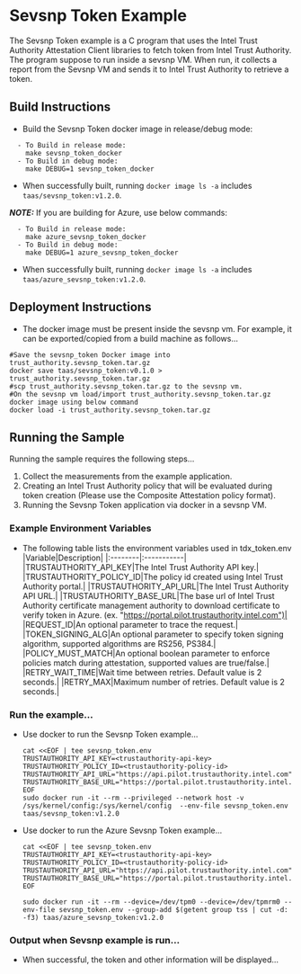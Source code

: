 # Sevsnp Token Example
The Sevsnp Token example is a C program that uses the Intel Trust Authority Attestation Client libraries
to fetch token from Intel Trust Authority. The program suppose to run inside a sevsnp VM.  When run, 
it collects a report from the Sevsnp VM and sends it to Intel Trust Authority to retrieve a token. 

## Build Instructions
- Build the Sevsnp Token docker image in release/debug mode:
```shell
  - To Build in release mode:  
	make sevsnp_token_docker
  - To Build in debug mode:  
	make DEBUG=1 sevsnp_token_docker
```
- When successfully built, running `docker image ls -a` includes `taas/sevsnp_token:v1.2.0`.

**_NOTE:_** If you are building for Azure, use below commands:
```shell
  - To Build in release mode:
	make azure_sevsnp_token_docker
  - To Build in debug mode:
	make DEBUG=1 azure_sevsnp_token_docker
```
- When successfully built, running `docker image ls -a` includes `taas/azure_sevsnp_token:v1.2.0`.

## Deployment Instructions
- The docker image must be present inside the sevsnp vm.  For example, it can be exported/copied 
from a build machine as follows...
```shell
#Save the sevsnp_token Docker image into trust_authority.sevsnp_token.tar.gz
docker save taas/sevsnp_token:v0.1.0 > trust_authority.sevsnp_token.tar.gz
#scp trust_authority.sevsnp_token.tar.gz to the sevsnp vm.
#On the sevsnp vm load/import trust_authority.sevsnp_token.tar.gz docker image using below command
docker load -i trust_authority.sevsnp_token.tar.gz
``` 

## Running the Sample
Running the sample requires the following steps...
1. Collect the measurements from the example application.
2. Creating an Intel Trust Authority policy that will be evaluated during token creation (Please use the Composite Attestation policy format).
3. Running the Sevsnp Token application via docker in a sevsnp VM.

### Example Environment Variables
- The following table lists the environment variables used in tdx_token.env
    |Variable|Description|
    |:--------|:-----------|
    |TRUSTAUTHORITY_API_KEY|The Intel Trust Authority API key.|
    |TRUSTAUTHORITY_POLICY_ID|The policy id created using Intel Trust Authority portal.|
    |TRUSTAUTHORITY_API_URL|The Intel Trust Authority API URL.| 
    |TRUSTAUTHORITY_BASE_URL|The base url of Intel Trust Authority certificate management authority to download certificate to verify token in Azure. (ex. "https://portal.pilot.trustauthority.intel.com")|
    |REQUEST_ID|An optional parameter to trace the request.|
    |TOKEN_SIGNING_ALG|An optional parameter to specify token signing algorithm, supported algorithms are RS256, PS384.|
    |POLICY_MUST_MATCH|An optional boolean parameter to enforce policies match during attestation, supported values are true/false.|
    |RETRY_WAIT_TIME|Wait time between retries. Default value is 2 seconds.|
    |RETRY_MAX|Maximum number of retries. Default value is 2 seconds.|
    

### Run the example...
- Use docker to run the Sevsnp Token example...
    ```
    cat <<EOF | tee sevsnp_token.env
    TRUSTAUTHORITY_API_KEY=<trustauthority-api-key>
    TRUSTAUTHORITY_POLICY_ID=<trustauthority-policy-id>
    TRUSTAUTHORITY_API_URL="https://api.pilot.trustauthority.intel.com"
    TRUSTAUTHORITY_BASE_URL="https://portal.pilot.trustauthority.intel.com"
    EOF
    sudo docker run -it --rm --privileged --network host -v /sys/kernel/config:/sys/kernel/config  --env-file sevsnp_token.env taas/sevsnp_token:v1.2.0
    ```

- Use docker to run the Azure Sevsnp Token example...
    ```
    cat <<EOF | tee sevsnp_token.env
    TRUSTAUTHORITY_API_KEY=<trustauthority-api-key>
    TRUSTAUTHORITY_POLICY_ID=<trustauthority-policy-id>
    TRUSTAUTHORITY_API_URL="https://api.pilot.trustauthority.intel.com"
    TRUSTAUTHORITY_BASE_URL="https://portal.pilot.trustauthority.intel.com"
    EOF

    sudo docker run -it --rm --device=/dev/tpm0 --device=/dev/tpmrm0 --env-file sevsnp_token.env --group-add $(getent group tss | cut -d: -f3) taas/azure_sevsnp_token:v1.2.0
    ```

### Output when Sevsnp example is run...
- When successful, the token and other information will be displayed...